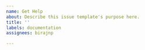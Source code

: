 ```yaml
---
name: Get Help
about: Describe this issue template's purpose here.
title: ''
labels: documentation
assignees: birajnp

---
```


<!--- This is a comment --->

